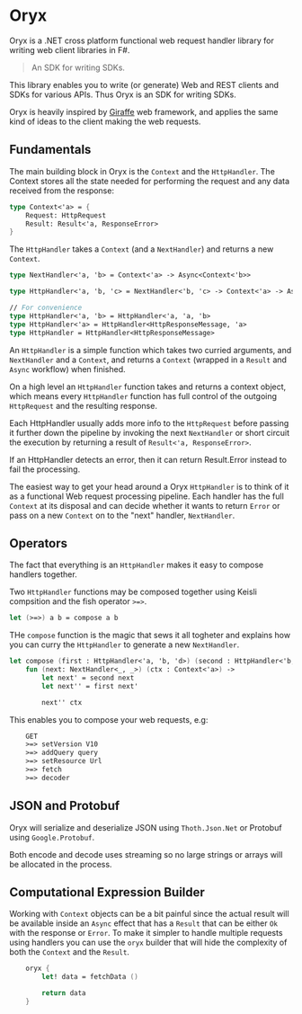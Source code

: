 # Oryx

Oryx is a .NET cross platform functional web request handler library for writing web client libraries in F#.

> An SDK for writing SDKs.

This library enables you to write (or generate) Web and REST clients and SDKs for various APIs. Thus Oryx is an SDK for writing SDKs.

Oryx is heavily inspired by [Giraffe](https://github.com/giraffe-fsharp/Giraffe) web framework, and applies the same kind of ideas to the client making the web requests.

## Fundamentals

The main building block in Oryx is the `Context` and the `HttpHandler`. The Context stores all the state needed for performing the request and any data received from the response:

```fs
type Context<'a> = {
    Request: HttpRequest
    Result: Result<'a, ResponseError>
}
```

The `HttpHandler` takes a `Context` (and a `NextHandler`) and returns a new `Context`.

```fs
type NextHandler<'a, 'b> = Context<'a> -> Async<Context<'b>>

type HttpHandler<'a, 'b, 'c> = NextHandler<'b, 'c> -> Context<'a> -> Async<Context<'c>>

// For convenience
type HttpHandler<'a, 'b> = HttpHandler<'a, 'a, 'b>
type HttpHandler<'a> = HttpHandler<HttpResponseMessage, 'a>
type HttpHandler = HttpHandler<HttpResponseMessage>
```

An `HttpHandler` is a simple function which takes two curried arguments, and `NextHandler` and a `Context`, and returns a `Context` (wrapped in a `Result` and `Async` workflow) when finished.

On a high level an `HttpHandler` function takes and returns a context object, which means every `HttpHandler` function has full control of the outgoing `HttpRequest` and the resulting response.

Each HttpHandler usually adds more info to the `HttpRequest` before passing it further down the pipeline by invoking the next `NextHandler` or short circuit the execution by returning a result of `Result<'a, ResponseError>`.

If an HttpHandler detects an error, then it can return Result.Error instead to fail the processing.

The easiest way to get your head around a Oryx `HttpHandler` is to think of it as a functional Web request processing pipeline. Each handler has the full `Context` at its disposal and can decide whether it wants to return `Error` or pass on a new `Context` on to the "next" handler, `NextHandler`.

## Operators

The fact that everything is an `HttpHandler` makes it easy to compose handlers together.

Two `HttpHandler` functions may be composed together using Keisli compsition and the fish operator `>=>`.

```fs
let (>=>) a b = compose a b
```

THe `compose` function is the magic that sews it all togheter and explains how you can curry the `HttpHandler` to generate a new `NextHandler`.

```fs
let compose (first : HttpHandler<'a, 'b, 'd>) (second : HttpHandler<'b, 'c, 'd>) : HttpHandler<'a,'c,'d> =
    fun (next: NextHandler<_, _>) (ctx : Context<'a>) ->
        let next' = second next
        let next'' = first next'

        next'' ctx
```

This enables you to compose your web requests, e.g:

```fs
    GET
    >=> setVersion V10
    >=> addQuery query
    >=> setResource Url
    >=> fetch
    >=> decoder
```

## JSON and Protobuf

Oryx will serialize and deserialize JSON using `Thoth.Json.Net` or Protobuf using `Google.Protobuf`.

Both encode and decode uses streaming so no large strings or arrays will be allocated in the process.

## Computational Expression Builder

Working with `Context` objects can be a bit painful since the actual result will be available inside an `Async` effect that has a `Result` that can be either `Ok` with the response or `Error`. To make it simpler to handle multiple requests using handlers you can use the `oryx` builder that will hide the complexity of both the `Context` and the `Result`.

```fs
    oryx {
        let! data = fetchData ()

        return data
    }
```
